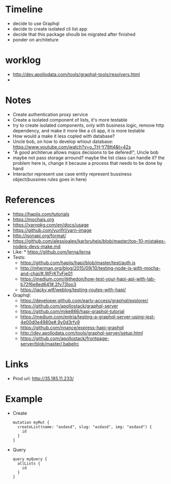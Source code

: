 # Timeline
  - decide to use Graphql
  - decide to create isolated cli list app
  - decide that this package shoulb be migrated after finished
  - ponder on architeture

# worklog
  - http://dev.apollodata.com/tools/graphql-tools/resolvers.html
  -
# Notes
  - Create authentication proxy service
  - Create a isolated component of lists, it's more testable
  - try to create isolated components, only with business logic, remove http
    dependency, and make it more like a cli app, it is more testable
  - How would a make it less copled with database?
  - Uncle bob, on how to develop whiout database: https://www.youtube.com/watch?v=o_TH-Y78tt4&t=42s
  - "A good architerue allows majos decisions to be defered!", Uncle bob
  - maybe not pass storage arround? maybe the list class can handle it?
    the problem here is, change it because a process that needs to be done by hand
  - Interactor represent use case entity represent bussiness object(bussines rules goes in here)

# References
  - https://hapijs.com/tutorials
  - https://mochajs.org
  - https://yarnpkg.com/en/docs/usage
  - https://github.com/yurifrl/yarn-image
  - http://jsonapi.org/format/
  - https://github.com/alessioalex/karlsruhejs/blob/master/top-10-mistakes-nodejs-devs-make.md
  -  Like:
    *  https://github.com/lerna/lerna
  - Tests:
    * https://github.com/hapijs/hapi/blob/master/test/auth.js
    * http://mherman.org/blog/2015/09/10/testing-node-js-with-mocha-and-chai/#.WFrKTvFie01
    * https://medium.com/@thedon/how-test-your-hapi-api-with-lab-b72f6e8ed641#.2fv73loo3
    * https://jacky.wtf/weblog/testing-routes-with-hapi/
  - Graphql:
    - https://developer.github.com/early-access/graphql/explorer/
    - https://github.com/apollostack/graphql-server
    - https://github.com/mike866/hapi-graphql-tutorial
    - https://medium.com/entria/testing-a-graphql-server-using-jest-4e00d0e4980e#.9y0d3rfv9
    - https://github.com/nnance/express-hapi-graphql
    - http://dev.apollodata.com/tools/graphql-server/setup.html
    - https://github.com/apollostack/frontpage-server/blob/master/.babelrc


# Links
  - Prod url: http://35.185.11.233/

# Example
  - Create
    ```
    mutation myMut {
      createList(name: "asdasd", slug: "asdasd", img: "asdasd") {
        id
      }
    }
    ```

  - Query
    ```
    query myQuery {
      allLists {
        id
      }
    }
    ```
